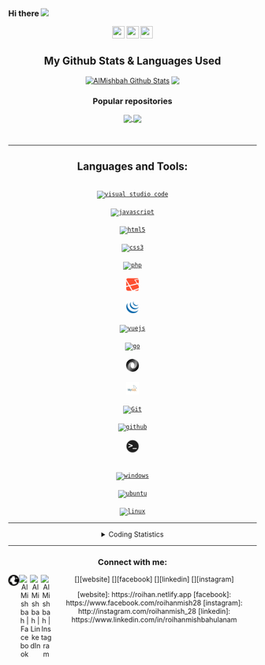 ### Hi there <img src="https://media.giphy.com/media/WUlplcMpOCEmTGBtBW/giphy.gif" width="30">
<div align="center">
    <img src="https://emojis.slackmojis.com/emojis/images/1563480763/5999/meow_party.gif?1563480763" width="25" height="25"/>
    <img src="https://emojis.slackmojis.com/emojis/images/1596061862/9845/meow_heart.png?1596061862" width="25" height="25"/>
    <img src="https://emojis.slackmojis.com/emojis/images/1588262976/8817/meow_bread_disappear.gif?1588262976" width="25" height="25"/>
<div>



<!-- My GitHub stats with buefy theme ❤️ -->
## My Github Stats & Languages Used

<a href="https://github.com/AlMishbah">
<img align="center" alt="AlMishbah Github Stats" src="https://github-readme-stats.codestackr.vercel.app/api?username=AlMishbah&show_icons=true&hide_border=true&count_private=true&include_all_commits=true&theme=radical" /></a>
<a href="https://github.com/AlMishbah">
  <img align="center" src="https://github-readme-stats.anuraghazra1.vercel.app/api/top-langs/?username=AlMishbah&layout=compact&theme=radical" />
</a>

<br />

### Popular repositories

<p align="center">
<a href="https://github.com/AlMishbah/Materi-Pondok-IT">
  <img align="center" src="https://github-readme-stats.vercel.app/api/pin/?username=AlMishbah&theme=radical&repo=Materi-Pondok-IT" />
</a>
<a href="https://github.com/AlMishbah/project">
  <img align="center" src="https://github-readme-stats.vercel.app/api/pin/?username=AlMishbah&theme=radical&repo=project" />
</a>
</p>

<br />

---

## Languages and Tools:

[<code>
<img alt="visual studio code" width="26px" src="https://img.icons8.com/fluent/240/000000/visual-studio-code-2019.png" />
</code>](https://code.visualstudio.com/)
[<code>
<img alt="javascript" width="26px" src="https://img.icons8.com/color/240/000000/javascript.png" />
</code>](https://developer.mozilla.org/en-US/docs/Web/JavaScript)
[<code>
<img alt="html5" width="26px" src="https://img.icons8.com/color/240/000000/html-5.png">
</code>](https://developer.mozilla.org/en-US/docs/Web/HTML)
[<code>
<img alt="css3" width="26px" src="https://img.icons8.com/color/240/000000/css3.png">
</code>](https://developer.mozilla.org/en-US/docs/Web/CSS)
[<code>
<img alt="php" src="https://devicon.dev/devicon.git/icons/php/php-original.svg" width="26px"/>
</code>](https://www.php.net)
[<code>
<img alt="laravel" src="https://github.com/devicons/devicon/blob/master/icons/laravel/laravel-plain.svg" width="26px"/>
</code>](https://laravel.com/)
[<code>
<img alt="jquery" src="https://github.com/devicons/devicon/blob/master/icons/jquery/jquery-original.svg" width="26px"/>
</code>](https://jquery.com)
[<code>
<img alt="vuejs" src="https://devicon.dev/devicon.git/icons/vuejs/vuejs-original.svg" width="26px"/>
</code>](https://vuejs.org)
[<code>
<img alt="go" src="https://devicon.dev/devicon.git/icons/go/go-original.svg" width="26px"/>
</code>](https://golang.org)
[<code>
<img alt="json" width="26px" src="https://raw.githubusercontent.com/github/explore/80688e429a7d4ef2fca1e82350fe8e3517d3494d/topics/json/json.png">
</code>](https://www.json.org/json-en.html)
[<code>
<img alt="MySQL" width="26px" src="https://raw.githubusercontent.com/github/explore/80688e429a7d4ef2fca1e82350fe8e3517d3494d/topics/mysql/mysql.png">
</code>](https://dev.mysql.com/)
[<code>
<img alt="Git" width="26px" src="https://img.icons8.com/color/240/000000/git.png">
</code>](https://git-scm.com/)
[<code>
<img alt="github" width="26px" src="https://img.icons8.com/ios-glyphs/240/000000/github.png">
</code>](https://github.com/)
[<code>
<img alt="terminal" width="26px" src="https://raw.githubusercontent.com/github/explore/80688e429a7d4ef2fca1e82350fe8e3517d3494d/topics/terminal/terminal.png">
</code>](https://docs.microsoft.com/en-us/windows/terminal/)
<br />
[<code>
<img alt="windows" width="26px" src="https://img.icons8.com/color/240/000000/windows-10.png">
</code>](https://www.microsoft.com/en-us/windows)
[<code>
<img alt="ubuntu" width="26px" src="https://img.icons8.com/color/96/000000/ubuntu--v1.png">
</code>](https://ubuntu.com/)
[<code>
<img alt="linux" width="26px" src="https://img.icons8.com/color/96/000000/linux.png" />
</code>](https://www.kernel.org/)

---
<details>
    <summary>Coding Statistics</summary> 
    <p align="center">
        <img src="https://wakatime.com/share/@783ca2ed-c2b3-446a-8b48-39e7f424b5f4/2120b614-015c-4fb1-8c32-86ebe0bd26db.svg" width="100%" height="400"/>
    </p>
</details>

---

### Connect with me:

[<img align="left" alt="AlMishbah" width="22px" src="https://raw.githubusercontent.com/iconic/open-iconic/master/svg/globe.svg" />][website]
[<img align="left" alt="AlMishbah | Facebook" width="22px" src="https://cdn.jsdelivr.net/npm/simple-icons@3.4.0/icons/facebook.svg" />][facebook]
[<img align="left" alt="AlMishbah | LinkedIn" width="22px" src="https://cdn.jsdelivr.net/npm/simple-icons@v3/icons/linkedin.svg" />][linkedin]
[<img align="left" alt="AlMishbah | Instagram" width="22px" src="https://cdn.jsdelivr.net/npm/simple-icons@v3/icons/instagram.svg" />][instagram]

<div align=center>
    [website]: https://roihan.netlify.app
    [facebook]: https://www.facebook.com/roihanmish28
    [instagram]: http://instagram.com/roihanmish_28
    [linkedin]: https://www.linkedin.com/in/roihanmishbahulanam
</div>
